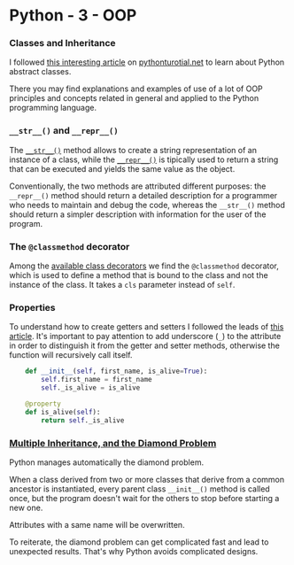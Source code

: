 # Python - 3 - OOP

### Classes and Inheritance

I followed [this interesting article](https://www.pythontutorial.net/python-oop/python-abstract-class) on [pythonturotial.net](https://www.pythontutorial.net/python-oop) to learn about Python abstract classes.

There you may find explanations and examples of use of a lot of OOP principles and concepts related in general and applied to the Python programming language.

### `__str__()` and `__repr__()`

The [`__str__()`](https://www.pythontutorial.net/python-oop/python-__str__) method allows to create a string representation of an instance of a class, while the [`__repr__()`](https://www.pythontutorial.net/python-oop/python-__repr__) is tipically used to return a string that can be executed and yields the same value as the object. 

Conventionally, the two methods are attributed different purposes: the `__repr__()` method should return a detailed description for a programmer who needs to maintain and debug the code, whereas the `__str__()` method should return a simpler description with information for the user of the program.

### The `@classmethod` decorator

Among the [available class decorators](https://diveintopython.org/learn/classes/class-decorator) we find the `@classmethod` decorator, which is used to define a method that is bound to the class and not the instance of the class. It takes a `cls` parameter instead of `self`.

### Properties

To understand how to create getters and setters I followed the leads of [this article](https://www.pythontutorial.net/python-oop/python-property-decorator). It's important to pay attention to add underscore (`_`) to the attribute in order to distinguish it from the getter and setter methods, otherwise the function will recursively call itself.

```python
	def __init__(self, first_name, is_alive=True):
        self.first_name = first_name
        self._is_alive = is_alive

	@property
    def is_alive(self):
        return self._is_alive
```
### [Multiple Inheritance, and the Diamond Problem](https://www.datacamp.com/tutorial/super-multiple-inheritance-diamond-problem)

Python manages automatically the diamond problem.

When a class derived from two or more classes that derive from a common ancestor is instantiated, every parent class `__init__()` method is called once, but the program doesn't wait for the others to stop before starting a new one.

Attributes with a same name will be overwritten.

To reiterate, the diamond problem can get complicated fast and lead to unexpected results. That's why Python avoids complicated designs.
